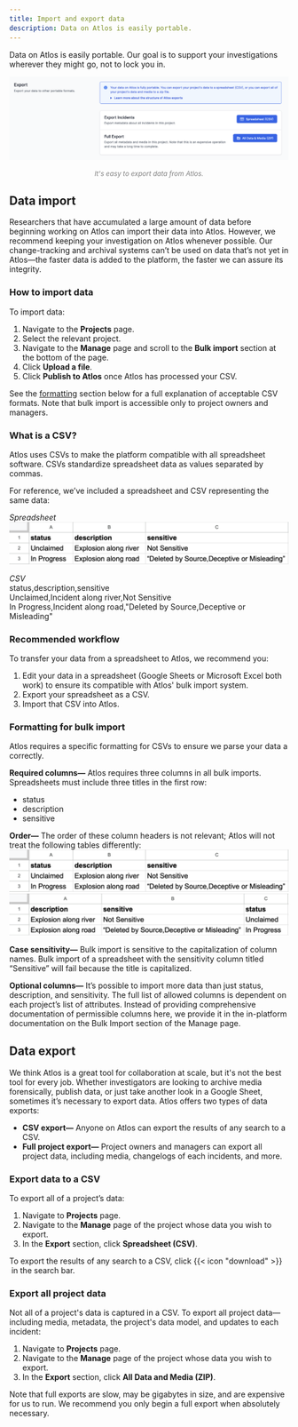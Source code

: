 ```yaml
---
title: Import and export data
description: Data on Atlos is easily portable.
---
```


Data on Atlos is easily portable. Our goal is to support your investigations wherever they might go, not to lock you in.

![A project's export options.](export.png)
<p style="text-align: center; margin: 0px; color: grey; font-size:12px;"><i>It's easy to export data from Atlos.</i></p>

## Data import
Researchers that have accumulated a large amount of data before beginning working on Atlos can import their data into Atlos. However, we recommend keeping your investigation on Atlos whenever possible. Our change-tracking and archival systems can’t be used on data that’s not yet in Atlos—the faster data is added to the platform, the faster we can assure its integrity. 

### How to import data
To import data:
1. Navigate to the **Projects** page.
2. Select the relevant project. 
3. Navigate to the **Manage** page and scroll to the **Bulk import** section at the bottom of the page. 
4. Click **Upload a file**. 
5. Click **Publish to Atlos** once Atlos has processed your CSV. 

See the [formatting](/investigations/import-and-export-data/#formatting-for-bulk-import) section below for a full explanation of acceptable CSV formats. Note that bulk import is accessible only to project owners and managers. 

### What is a CSV? 
Atlos uses CSVs to make the platform compatible with all spreadsheet software. CSVs standardize spreadsheet data as values separated by commas. 

For reference, we’ve included a spreadsheet and CSV representing the same data: 

_Spreadsheet_
![A spreadsheet containing the same info as the CSV below.](spreadsheet.png)

_CSV_ \
status,description,sensitive \
Unclaimed,Incident along river,Not Sensitive \
In Progress,Incident along road,"Deleted by Source,Deceptive or Misleading" 

### Recommended workflow
To transfer your data from a spreadsheet to Atlos, we recommend you:
1. Edit your data in a spreadsheet (Google Sheets or Microsoft Excel both work) to ensure its compatible with Atlos' bulk import system.
2. Export your spreadsheet as a CSV.
3. Import that CSV into Atlos. 

### Formatting for bulk import
Atlos requires a specific formatting for CSVs to ensure we parse your data a correctly. 

**Required columns—** Atlos requires three columns in all bulk imports. Spreadsheets must include three titles in the first row:
* status
* description
* sensitive

**Order—** The order of these column headers is not relevant; Atlos will not treat the following tables differently:
![A spreadsheet containing three column headers](spreadsheet.png)
![A spreadsheet containg the same column headers in a different order.](spreadsheet2.png)



**Case sensitivity—** Bulk import is sensitive to the capitalization of column names. Bulk import of a spreadsheet with the sensitivity column titled “Sensitive” will fail because the title is capitalized. 

**Optional columns—** It’s possible to import more data than just status, description, and sensitivity. The full list of allowed columns is dependent on each project’s list of attributes. Instead of providing comprehensive documentation of permissible columns here, we provide it in the in-platform documentation on the Bulk Import section of the Manage page. 

## Data export
We think Atlos is a great tool for collaboration at scale, but it's not the best tool for every job. Whether investigators are looking to archive media forensically, publish data, or just take another look in a Google Sheet, sometimes it’s necessary to export data. Atlos offers two types of data exports:
- **CSV export—** Anyone on Atlos can export the results of any search to a CSV.
- **Full project export—** Project owners and managers can export all project data, including media, changelogs of each incidents, and more. 

### Export data to a CSV
To export all of a project’s data:
1. Navigate to **Projects** page.
2. Navigate to the **Manage** page of the project whose data you wish to export. 
3. In the **Export** section, click **Spreadsheet (CSV)**. 

To export the results of any search to a CSV, click {{< icon "download" >}} &nbsp;in the search bar. 

### Export all project data
Not all of a project's data is captured in a CSV. To export all project data—including media, metadata, the project's data model, and updates to each incident:
1. Navigate to **Projects** page.
2. Navigate to the **Manage** page of the project whose data you wish to export. 
3. In the **Export** section, click **All Data and Media (ZIP)**. 

Note that full exports are slow, may be gigabytes in size, and are expensive for us to run. We recommend you only begin a full export when absolutely necessary.
